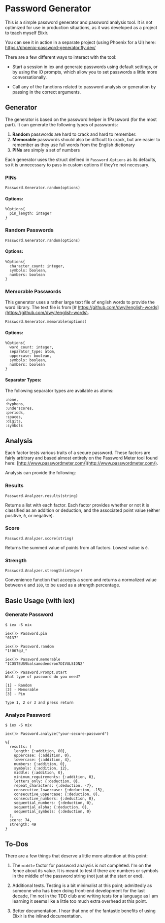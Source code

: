 # Password Generator

This is a simple password generator and password analysis tool. It is not optimized for use in production situations, as it was developed as a project to teach myself Elixir.

You can see it in action in a separate project (using Phoenix for a UI) here: https://phoenix-password-generator.fly.dev/

There are a few different ways to interact with the tool:

- Start a session in iex and generate passwords using default settings, or by using the IO prompts, which allow you to set passwords a little more conversationally.

- Call any of the functions related to password analysis or generation by passing in the correct arguments.

## Generator

The generator is based on the password helper in 1Password (for the most part). It can generate the following types of passwords:

1. **Random** passwords are hard to crack and hard to remember.
2. **Memorable** passwords should also be difficult to crack, but are easier to remember as they use full words from the English dictionary
3. **PINs** are simply a set of numbers

Each generator uses the struct defined in `Password.Options` as its defaults, so it is unnecessary to pass in custom options if they're not necessary.

### PINs

`Password.Generator.random(options)`

#### Options:

```
%Options{
  pin_length: integer
}
```

### Random Passwords

`Password.Generator.random(options)`

#### Options:

```
%Options{
  character_count: integer,
  symbols: boolean,
  numbers: boolean
}
```

### Memorable Passwords

This generator uses a rather large text file of english words to provide the word library. The text file is from [# https://github.com/dwyl/english-words](https://github.com/dwyl/english-words).

`Password.Generator.memorable(options)`

#### Options:

```
%Options{
  word_count: integer,
  separator_type: atom,
  uppercase: boolean,
  symbols: boolean,
  numbers: boolean
}
```

#### Separator Types:

The following separator types are available as atoms:

```
:none,
:hyphens,
:underscores,
:periods,
:spaces,
:digits,
:symbols
```

## Analysis

Each factor tests various traits of a secure password. These factors are fairly arbitrary and based almost entirely on the Password Meter tool found here: [http://www.passwordmeter.com/](http://www.passwordmeter.com/).

Analysis can provide the following:

### Results

`Password.Analyzer.results(string)`

Returns a list with each factor. Each factor provides whether or not it is classified as an addition or deduction, and the associated point value (either positive, `0`, or negative).

### Score

`Password.Analyzer.score(string)`

Returns the summed value of points from all factors. Lowest value is `0`.

### Strength

`Password.Analyzer.strength(integer)`

Convenience function that accepts a score and returns a normalized value between `0` and `100`, to be used as a strength percentage.

## Basic Usage (with iex)

### Generate Password

```
$ iex -S mix

iex()> Password.pin
"0137"

iex()> Password.random
"1!067qU_"

iex()> Password.memorable
"ICOSTEUS9balsamodendron7DIVULSION2"

iex()> Password.Prompt.start
What type of password do you need?

[1] - Random
[2] - Memorable
[3] - Pin

Type 1, 2 or 3 and press return

```

### Analyze Password

```
$ iex -S mix

iex()> Password.analyze("your-secure-password")

%{
  results: [
    length: {:addition, 80},
    uppercase: {:addition, 0},
    lowercase: {:addition, 4},
    numbers: {:addition, 0},
    symbols: {:addition, 12},
    middle: {:addition, 0},
    minimum_requirements: {:addition, 0},
    letters_only: {:deduction, 0},
    repeat_characters: {:deduction, -7},
    consecutive_lowercase: {:deduction, -15},
    consecutive_uppercase: {:deduction, 0},
    consecutive_numbers: {:deduction, 0},
    sequential_numbers: {:deduction, 0},
    sequential_alpha: {:deduction, 0},
    sequential_symbols: {:deduction, 0}
  ],
  score: 74,
  strength: 49
}

```

## To-Dos

There are a few things that deserve a little more attention at this point:

1. The `middle` factor for password analysis is not completed. I'm on the fence about its value. It is meant to test if there are numbers or symbols in the middle of the password string (not just at the start or end).

2. Additional tests. Testing is a bit minimalist at this point; admittedly as someone who has been doing front-end development for the last decade, I'm not in the TDD club and writing tests for a language as I am learning it seems like a little too much extra overhead at this point.

3. Better documentation. I hear that one of the fantastic benefits of using Elixir is the inlined documentation.
